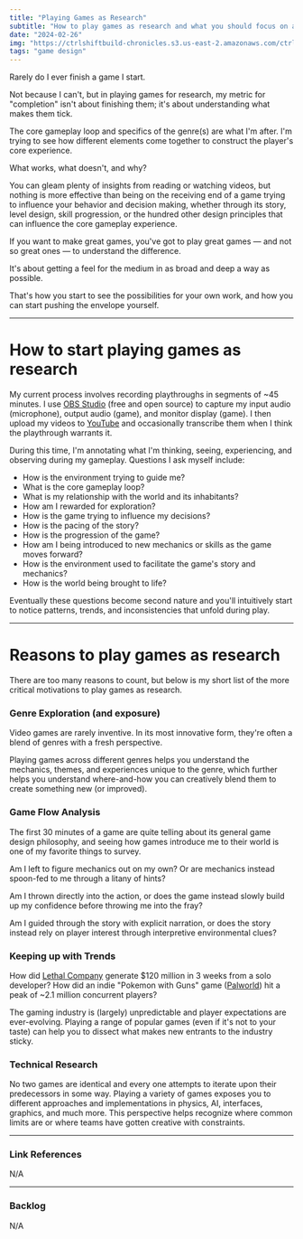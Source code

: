 ```yaml
---
title: "Playing Games as Research"
subtitle: "How to play games as research and what you should focus on analyzing."
date: "2024-02-26"
img: "https://ctrlshiftbuild-chronicles.s3.us-east-2.amazonaws.com/ctrl-shift-build-home-image.png"
tags: "game design"
---
```


Rarely do I ever finish a game I start.

Not because I can't, but in playing games for research, my metric for "completion" isn't about finishing them; it's about understanding what makes them tick.

The core gameplay loop and specifics of the genre(s) are what I'm after. I'm trying to see how different elements come together to construct the player's core experience.

What works, what doesn't, and why?

You can gleam plenty of insights from reading or watching videos, but nothing is more effective than being on the receiving end of a game trying to influence your behavior and decision making, whether through its story, level design, skill progression, or the hundred other design principles that can influence the core gameplay experience.

If you want to make great games, you've got to play great games — and not so great ones — to understand the difference.

It's about getting a feel for the medium in as broad and deep a way as possible.

That's how you start to see the possibilities for your own work, and how you can start pushing the envelope yourself.

---

# How to start playing games as research

My current process involves recording playthroughs in segments of ~45 minutes. I use [OBS Studio](https://obsproject.com/) (free and open source) to capture my input audio (microphone), output audio (game), and monitor display (game). I then upload my videos to [YouTube](https://www.youtube.com/channel/UCeN6pPFDA-UZeL-5qAqAynA) and occasionally transcribe them when I think the playthrough warrants it.

During this time, I'm annotating what I'm thinking, seeing, experiencing, and observing during my gameplay. Questions I ask myself include:

- How is the environment trying to guide me?
- What is the core gameplay loop?
- What is my relationship with the world and its inhabitants?
- How am I rewarded for exploration?
- How is the game trying to influence my decisions?
- How is the pacing of the story?
- How is the progression of the game?
- How am I being introduced to new mechanics or skills as the game moves forward?
- How is the environment used to facilitate the game's story and mechanics?
- How is the world being brought to life?

Eventually these questions become second nature and you'll intuitively start to notice patterns, trends, and inconsistencies that unfold during play.

---

# Reasons to play games as research

There are too many reasons to count, but below is my short list of the more critical motivations to play games as research.

### Genre Exploration (and exposure)

Video games are rarely inventive. In its most innovative form, they're often a blend of genres with a fresh perspective.

Playing games across different genres helps you understand the mechanics, themes, and experiences unique to the genre, which further helps you understand where-and-how you can creatively blend them to create something new (or improved).

### Game Flow Analysis

The first 30 minutes of a game are quite telling about its general game design philosophy, and seeing how games introduce me to their world is one of my favorite things to survey.

Am I left to figure mechanics out on my own? Or are mechanics instead spoon-fed to me through a litany of hints?

Am I thrown directly into the action, or does the game instead slowly build up my confidence before throwing me into the fray?

Am I guided through the story with explicit narration, or does the story instead rely on player interest through interpretive environmental clues?

### Keeping up with Trends

How did [Lethal Company](https://store.steampowered.com/app/1966720/Lethal_Company/) generate $120 million in 3 weeks from a solo developer? How did an indie "Pokemon with Guns" game ([Palworld](https://store.steampowered.com/app/1623730/Palworld/)) hit a peak of ~2.1 million concurrent players?

The gaming industry is (largely) unpredictable and player expectations are ever-evolving. Playing a range of popular games (even if it's not to your taste) can help you to dissect what makes new entrants to the industry sticky.

### Technical Research

No two games are identical and every one attempts to iterate upon their predecessors in some way. Playing a variety of games exposes you to different approaches and implementations in physics, AI, interfaces, graphics, and much more. This perspective helps recognize where common limits are or where teams have gotten creative with constraints.

---

### Link References

N/A

---

### Backlog

N/A
